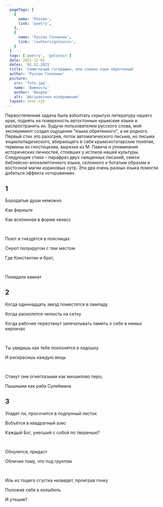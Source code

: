 ```yaml
---
  pageTags: [
    {
      name: 'Поэзия',
      link: 'poetry',
    }, 
    {
      name: 'Руслан Головнин',
      link: '/authors/golovnin',
    }
  ]
  tags: ['poetry', 'golovnin']
  date: 2021-12-01
  dates: '01.12.2021'
  title: 'Семиглазый гогерджин, или словно язык обретенный'
  author: 'Руслан Головнин'
  picture: 
    src: 'foto.jpg'
    name: 'Важность'
    author: 'Вихров'
    alt: 'Абстрактное изображение'
  layout: text.njk
---
```


<section class="article-title">

Первостепенная задача была взболтать скрытую литературу нашего края, поднять на поверхность автохтонные крымские языки и распространить их. Будучи пользователем русского слова, мой эксперимент создал ощущение "языка обретенного", а не родного. Первый стих это разогрев, поток автоматического письма, но письма энциклопедического, вбирающего в себя крымскотатарские понятия, термины из гностицизма, вырезки из М. Павича и упоминания исторических личностей, стоявших у истоков нашей культуры. Следующие стихи – парафраз двух священных писаний, смеси библейско-апокалиптичного языка, склонного к богатым образам и восточной магии корановых сутр. Эти два очень разных языка помогли добиться эффекта «откровения».

</section>

<section class="poem">

<div>

## 1

Бородатые души неможно

Как фериште

Как вселенная в форме кенасс

<br />

Поют и гнездятся в поясницах

Снуют полукругом с тем местом

Где Константин и брат,

<br />

Покидали каинат

</div>

<div>

## 2

Когда одиннадцать звезд поместятся в лампаду

Когда расколется челюсть на сетку

Когда рабочие перестанут запечатывать память о себе в немых кирпичах

<br />

Ты увидишь как тебе поклонятся в ладошку

И раскрасишь каждую вещь

<br />

Станут они огнеглазыми как михаилово перо,

Пышными как раба Сулеймана

</div>

<div>

## 3

Упадет ли, просочится в подлунный листок

Вобъётся в квадратный азис

Каждый Бог, унесший с собой по творенью?

<br />

Обнулится, придаст

Обличие тому, что под грунтом

<br />

Иль из тощего сгустка низведет, проиграв гонку

Положив себя в колыбель

И утешив?

</div>

</section>
